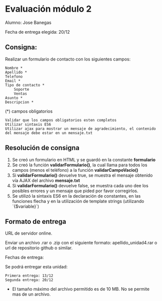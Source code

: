 # Evaluación módulo 2

Alumno: Jose Banegas

Fecha de entrega elegida: 20/12

## Consigna:

Realizar un formulario de contacto con los siguientes campos:

    Nombre *
    Apellido *
    Telefono
    Email *
    Tipo de contacto *
        Soporte
        Ventas
    Asunto * 
    Descripcion *

(*) campos obligatorios

    Validar que los campos obligatorios esten completos
    Utilizar sintaxis ES6
    Utilizar ajax para mostrar un mensaje de agradecimiento, el contenido del mensaje debe estar en un mensaje.txt


## Resolución de consigna

<ol>
    <li>Se creó un formulario en HTML y se guardó en la constante <b>formulario</b></li>
    <li>Se creó la función <b>validarFormulario()</b>, la cual llama para todos los campos (menos el teléfono) a la función <b>validarCampoVacio()</b></li>
    <li>Si <b>validarFormulario()</b> devuelve true, se muestra el mensaje obtenido vía AJAX del archivo <b>mensaje.txt</b></li>
    <li>Si <b>validarFormulario()</b> devuelve false, se muestra cada uno dee los posibles errores y un mensaje que pided por favor corregirlos.</li>
    <li>Se utilizó la sintaxis ES6 en la declaración de constantes, en las funciones flecha y en la utilización de template strings (utilizando `{$variable}`)</li>


</ol>

## Formato de entrega

URL de servidor online.

Enviar un archivo .rar o .zip con el siguiente formato: apellido_unidad4.rar o url de repositorio github o similar.

Fechas de entrega:

Se podrá entregar esta unidad:

    Primera entrega: 13/12
    Segunda entrega: 20/12

* El tamaño máximo del archivo permitido es de 10 MB. No se permite mas de un archivo.

